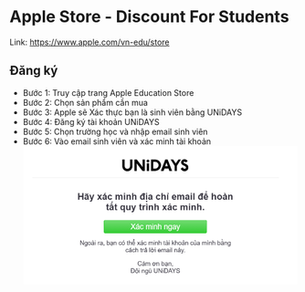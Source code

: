 # Apple Store - Discount For Students

Link: https://www.apple.com/vn-edu/store

## Đăng ký

- Bước 1: Truy cập trang Apple Education Store
- Bước 2: Chọn sản phẩm cần mua
- Bước 3: Apple sẽ Xác thực bạn là sinh viên bằng UNiDAYS
- Bước 4: Đăng ký tài khoản UNiDAYS
- Bước 5: Chọn trường học và nhập email sinh viên
- Bước 6: Vào email sinh viên và xác minh tài khoản
![alt text](images/image-3.png)